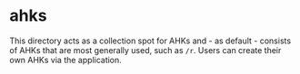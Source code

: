 # ahks

This directory acts as a collection spot for AHKs and - as default - consists of AHKs that are most generally used, such as `/r`. Users can create their own AHKs via the application.

